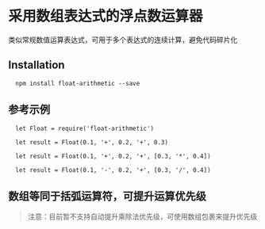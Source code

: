 # 采用数组表达式的浮点数运算器

类似常规数值运算表达式，可用于多个表达式的连续计算，避免代码碎片化

## Installation

      npm install float-arithmetic --save

## 参考示例

      let Float = require('float-arithmetic')

      let result = Float(0.1, '+', 0.2, '+', 0.3)

      let result = Float(0.1, '+', 0.2, '+', [0.3, '*', 0.4])

      let result = Float(0.1, '-', 0.2, '+', [0.3, '/', 0.4])


## 数组等同于括弧运算符，可提升运算优先级

> 注意：目前暂不支持自动提升乘除法优先级，可使用数组包裹来提升优先级